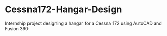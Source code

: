 # Cessna172-Hangar-Design
Internship project designing a hangar for a Cessna 172 using AutoCAD and Fusion 360
